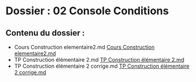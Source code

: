 # Dossier : 02 Console Conditions
 
 ## Contenu du dossier : 
- Cours Construction elementaire2.md [Cours Construction elementaire2.md](./Cours_Construction_elementaire2.md)
- TP Construction élémentaire 2.md [TP Construction élémentaire 2.md](./TP_Construction_élémentaire_2.md)
- TP Construction élémentaire 2 corrige.md [TP Construction élémentaire 2 corrige.md](./TP_Construction_élémentaire_2_corrige.md)
